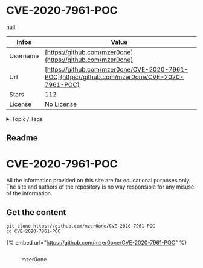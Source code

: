 # CVE-2020-7961-POC

null

| Infos    | Value                                                              |
| -------- | -------------------------------------------------------------------|
| Username | [https://github.com/mzer0one](https://github.com/mzer0one) |
| Url      | [https://github.com/mzer0one/CVE-2020-7961-POC](https://github.com/mzer0one/CVE-2020-7961-POC)                                               |
| Stars    | 112                                                          |
| License  | No License                                                        |

<details>

<summary>Topic / Tags</summary>



</details>

## Readme

# CVE-2020-7961-POC





All the information provided on this site are for educational purposes only. The site and authors of the repository is no way responsible for any misuse of the information.



## Get the content

```
git clone https://github.com/mzer0one/CVE-2020-7961-POC
cd CVE-2020-7961-POC
```

{% embed url="https://github.com/mzer0one/CVE-2020-7961-POC" %}

<figure><img src="https://avatars.githubusercontent.com/u/37810879?v=4" alt=""><figcaption><p>mzer0one</p></figcaption></figure>
